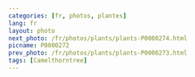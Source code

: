 ```yaml
---
categories: [fr, photos, plantes]
lang: fr
layout: photo
next_photo: /fr/photos/plants/plants-P0000274.html
picname: P0000272
prev_photo: /fr/photos/plants/plants-P0000273.html
tags: [Camelthorntree]
---
```

